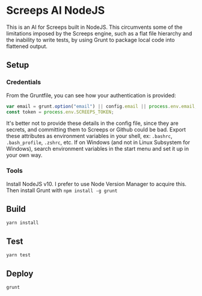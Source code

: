 # Screeps AI NodeJS

This is an AI for Screeps built in NodeJS. This circumvents some of the limitations imposed by the Screeps engine, such as a flat file hierarchy and the inability to write tests, by using Grunt to package local code into flattened output.

## Setup

### Credentials

From the Gruntfile, you can see how your authentication is provided:

```javascript
var email = grunt.option("email") || config.email || process.env.email;
const token = process.env.SCREEPS_TOKEN;
```

It's better not to provide these details in the config file, since they are secrets, and committing them to Screeps or Github could be bad. Export these attributes as environment variables in your shell, ex: `.bashrc`, `.bash_profile`, `.zshrc`, etc. If on Windows (and not in Linux Subsystem for Windows), search environment variables in the start menu and set it up in your own way.

### Tools

Install NodeJS v10. I prefer to use Node Version Manager to acquire this. Then install Grunt with `npm install -g grunt`

## Build

`yarn install`

## Test

`yarn test`

## Deploy

`grunt`
